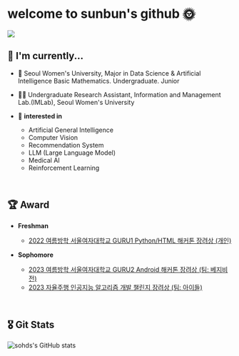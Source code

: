 # welcome to sunbun's github 🌞
<a href="https://hits.seeyoufarm.com"><img src="https://hits.seeyoufarm.com/api/count/incr/badge.svg?url=https%3A%2F%2Fgithub.com%2Fsohds&count_bg=%2379C83D&title_bg=%23555555&icon=&icon_color=%23E7E7E7&title=hits&edge_flat=false"/></a>


## 🎩 I'm currently...
- 🏫 Seoul Women's University, Major in Data Science & Artificial Intelligence Basic Mathematics. Undergraduate. Junior
- 👩‍💻 Undergraduate Research Assistant, Information and Management Lab.(IMLab), Seoul Women's University

- 🤔 **interested in**
   - Artificial General Intelligence
   - Computer Vision
   - Recommendation System
   - LLM (Large Language Model)
   - Medical AI
   - Reinforcement Learning
   

<br>

## 🏆 Award
* **Freshman**
  
  * [2022 여름방학 서울여자대학교 GURU1 Python/HTML 해커톤 장려상 (개인)](https://swedubiz.cafe24.com/%EC%95%8C%EB%A6%BC%C2%B7%EC%86%8C%EC%8B%9D/%EA%B3%B5%EC%A7%80%EC%82%AC%ED%95%AD/?pageid=7&mod=document&uid=1202l)
* **Sophomore**
  
  * [2023 여름방학 서울여자대학교 GURU2 Android 해커톤 장려상 (팀: 베지비전)](https://swedubiz.cafe24.com/%EC%95%8C%EB%A6%BC%C2%B7%EC%86%8C%EC%8B%9D/%EA%B3%B5%EC%A7%80%EC%82%AC%ED%95%AD/?uid=1268&mod=document&pageid=1)
  * [2023 자율주행 인공지능 알고리즘 개발 챌린지 장려상 (팀: 아이들)](http://challenge.gcontest.co.kr/template/m/frame/boardview/12709?boardSeq=904)

<br>

## 🎖️ Git Stats
![sohds's GitHub stats](https://github-readme-stats.vercel.app/api?username=sohds&show_icons=true&theme=radical) 

<br>
